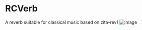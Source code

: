 # RCVerb
A reverb suitable for classical music based on zita-rev1
![image](https://user-images.githubusercontent.com/120390802/211226569-63448dfb-133e-40e3-ab88-88a3da3571da.png)


